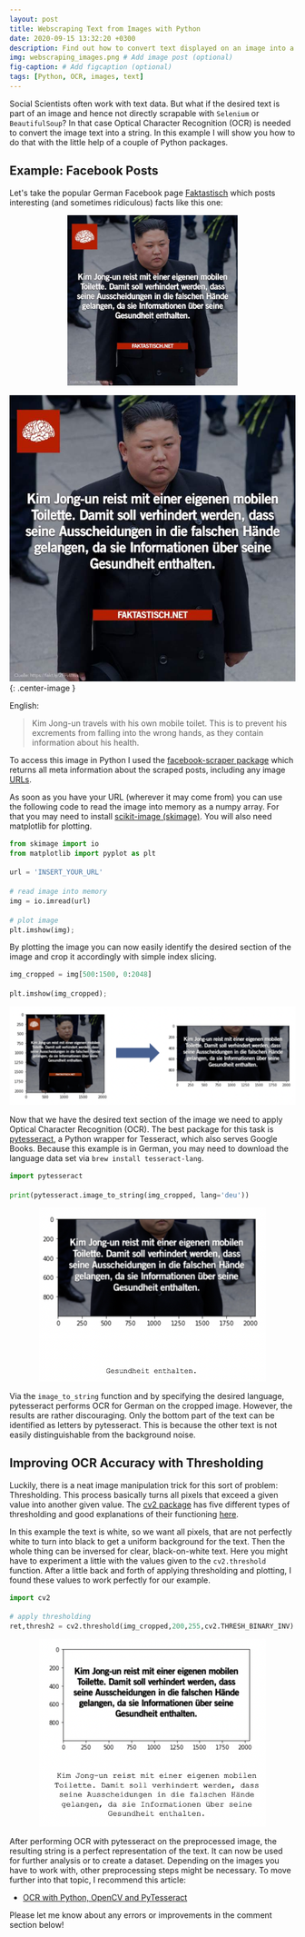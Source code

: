 ```yaml
---
layout: post
title: Webscraping Text from Images with Python
date: 2020-09-15 13:32:20 +0300
description: Find out how to convert text displayed on an image into a string with optical character recognition # Add post description (optional)
img: webscraping_images.png # Add image post (optional)
fig-caption: # Add figcaption (optional)
tags: [Python, OCR, images, text]
---
```

Social Scientists often work with text data. But what if the desired text is part of an image and hence not directly scrapable with ```Selenium``` or ```BeautifulSoup```? 
In that case Optical Character Recognition (OCR) is needed to convert the image text into a string. In this example I will show you how to do that with the little help of a couple of Python packages.

## Example: Facebook Posts

Let's take the popular German Facebook page [Faktastisch](facebook.com/faktastisch) which posts interesting (and sometimes ridiculous) facts like this one:


<p align="center">
  <img src="https://github.com/JonasSchwenke/css/blob/gh-pages/assets/img/faktastisch.jpg" width="300"/>
</p>

![Image with text](https://github.com/JonasSchwenke/css/blob/gh-pages/assets/img/faktastisch.jpg){: .center-image }

English:
> Kim Jong-un travels with his own mobile toilet. This is to prevent his excrements from falling into the wrong hands, as they contain information about his health.

To access this image in Python I used the [facebook-scraper package](pypi.org/project/facebook-scraper/) which returns all meta information about the scraped posts, including any image [URLs](https://scontent-zrh1-1.xx.fbcdn.net/v/t1.0-9/119551251_3859069730824010_1525164325381591588_o.jpg?_nc_cat=105&_nc_sid=730e14&_nc_ohc=i1l_QNfIiMkAX-mjbXc&_nc_ht=scontent-zrh1-1.xx&oh=962d8220995ab6f232386ecee2268608&oe=5F889D5E).

As soon as you have your URL (wherever it may come from) you can use the following code to read the image into memory as a numpy array.
For that you may need to install [scikit-image (skimage)](https://pypi.org/project/scikit-image/). You will also need matplotlib for plotting.

```python
from skimage import io
from matplotlib import pyplot as plt

url = 'INSERT_YOUR_URL'

# read image into memory
img = io.imread(url)

# plot image
plt.imshow(img);
```

By plotting the image you can now easily identify the desired section of the image and crop it accordingly with simple index slicing.


```python
img_cropped = img[500:1500, 0:2048]

plt.imshow(img_cropped);
```

<p align="center">
  <img src="https://github.com/JonasSchwenke/css/blob/gh-pages/assets/img/cropping.jpg" width=800/>
</p>

Now that we have the desired text section of the image we need to apply Optical Character Recognition (OCR). The best package for this task is [pytesseract](https://pypi.org/project/pytesseract/), a Python wrapper for Tesseract, which also serves Google Books. Because this example is in German, you may need to download the language data set via ```brew install tesseract-lang```.

```python
import pytesseract

print(pytesseract.image_to_string(img_cropped, lang='deu'))
```

<p align="center">
  <img src="https://github.com/JonasSchwenke/css/blob/gh-pages/assets/img/cropping_ocr_result.jpg" width=400/>
</p>

Via the ```image_to_string``` function and by specifying the desired language, pytesseract performs OCR for German on the cropped image.
However, the results are rather discouraging.
Only the bottom part of the text can be identified as letters by pytesseract. This is because the other text is not easily distinguishable from the background noise.

## Improving OCR Accuracy with Thresholding

Luckily, there is a neat image manipulation trick for this sort of problem: Thresholding. This process basically turns all pixels that exceed a given value into another given value. The [cv2 package](https://pypi.org/project/opencv-python/) has five different types of thresholding and good explanations of their functioning [here](https://opencv-python-tutroals.readthedocs.io/en/latest/py_tutorials/py_imgproc/py_thresholding/py_thresholding.html). 

In this example the text is white, so we want all pixels, that are not perfectly white to turn into black to get a uniform background for the text. Then the whole thing can be inversed for clear, black-on-white text. Here you might have to experiment a little with the values given to the ```cv2.threshold``` function. After a little back and forth of applying thresholding and plotting, I found these values to work perfectly for our example.

```python
import cv2

# apply thresholding
ret,thresh2 = cv2.threshold(img_cropped,200,255,cv2.THRESH_BINARY_INV)
```

<p align="center">
  <img src="https://github.com/JonasSchwenke/css/blob/gh-pages/assets/img/thresholding.jpg" width=400/>
</p>

After performing OCR with pytesseract on the preprocessed image, the resulting string is a perfect representation of the text. It can now be used for further analysis or to create a dataset.
Depending on the images you have to work with, other preprocessing steps might be necessary. To move further into that topic, I recommend this article:

- [OCR with Python, OpenCV and PyTesseract](https://medium.com/@jaafarbenabderrazak.info/ocr-with-tesseract-opencv-and-python-d2c4ec097866)

Please let me know about any errors or improvements in the comment section below!
